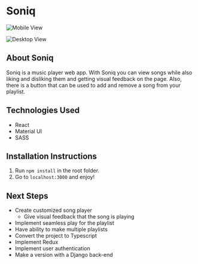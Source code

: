 # Soniq

![Mobile View](http://i.imgur.com/cD0pVO2.png)

![Desktop View](http://i.imgur.com/9uU38tD.png)

## About Soniq
Soniq is a music player web app. With Soniq you can view songs while also liking and disliking them and getting visual feedback on the page. Also, there is a button that can be used to add and remove a song from your playlist.

## Technologies Used
- React
- Material UI
- SASS

## Installation Instructions

1. Run `npm install` in the root folder.
2. Go to `localhost:3000` and enjoy!

## Next Steps
- Create customized song player
    - Give visual feedback that the song is playing
- Implement seamless play for the playlist
- Have ability to make multiple playlists
- Convert the project to Typescript
- Implement Redux
- Implement user authentication
- Make a version with a Django back-end
